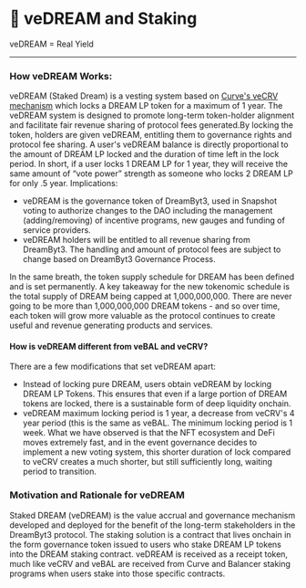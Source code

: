 # 🥩 veDREAM and Staking

veDREAM = Real Yield

***

### How veDREAM Works:

veDREAM (Staked Dream) is a vesting system based on [Curve's veCRV mechanism](https://curve.readthedocs.io/dao-vecrv.html) which locks a  DREAM LP token for a maximum of 1 year. The veDREAM system is designed to promote long-term token-holder alignment and facilitate fair revenue sharing of protocol fees generated.By locking the token, holders are given veDREAM, entitling them to governance rights and protocol fee sharing. A user's veDREAM balance is directly proportional to the amount of DREAM LP locked and the duration of time left in the lock period. In short, if a user locks 1 DREAM LP for 1 year, they will receive the same amount of “vote power” strength as someone who locks 2 DREAM LP for only .5 year. Implications:

* veDREAM is the governance token of DreamByt3, used in Snapshot voting to authorize changes to the DAO including the management (adding/removing) of incentive programs, new gauges and funding of service providers.
* veDREAM holders will be entitled to all revenue sharing from DreamByt3. The handling and amount of protocol fees are subject to change based on DreamByt3 Governance Process.

In the same breath, the token supply schedule for DREAM has been defined and is set permanently. A key takeaway for the new tokenomic schedule is the total supply of DREAM being capped at 1,000,000,000. There are never going to be more than 1,000,000,000 DREAM tokens - and so over time, each token will grow more valuable as the protocol continues to create useful and revenue generating products and services.

#### How is veDREAM different from veBAL and veCRV? <a href="#how-is-xnfte-different-from-vebal-and-vecrv" id="how-is-xnfte-different-from-vebal-and-vecrv"></a>

There are a few modifications that set veDREAM apart:

* Instead of locking pure DREAM, users obtain veDREAM by locking DREAM LP Tokens. This ensures that even if a large portion of DREAM tokens are locked, there is a sustainable form of deep liquidity onchain.
* veDREAM maximum locking period is 1 year, a decrease from veCRV's 4 year period (this is the same as veBAL. The minimum locking period is 1 week. What we have observed is that the NFT ecosystem and DeFi moves extremely fast, and in the event governance decides to implement a new voting system, this shorter duration of lock compared to veCRV creates a much shorter, but still sufficiently long, waiting period to transition.

### Motivation and Rationale for veDREAM

Staked DREAM (veDREAM) is the value accrual and governance mechanism developed and deployed for the benefit of the long-term stakeholders in the DreamByt3 protocol. The staking solution is a contract that lives onchain in the form governance token issued to users who stake DREAM LP tokens into the DREAM staking contract. veDREAM is received as a receipt token, much like veCRV and veBAL are received from Curve and Balancer staking programs when users stake into those specific contracts.



